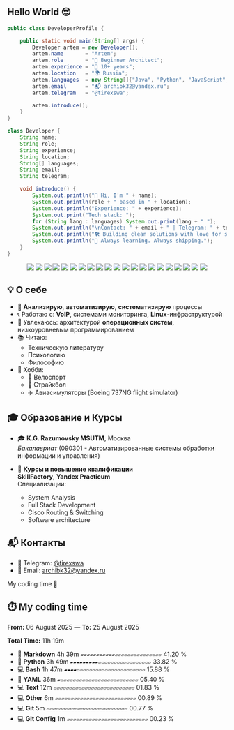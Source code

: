 ## Hello World 😎

```java
public class DeveloperProfile {

    public static void main(String[] args) {
        Developer artem = new Developer();
        artem.name       = "Artem";
        artem.role       = "🧠 Beginner Architect";
        artem.experience = "💼 10+ years";
        artem.location   = "🌍 Russia";
        artem.languages  = new String[]{"Java", "Python", "JavaScript", "PHP", "Lua"};
        artem.email      = "📬 archibk32@yandex.ru";
        artem.telegram   = "@tirexswa";

        artem.introduce();
    }
}

class Developer {
    String name;
    String role;
    String experience;
    String location;
    String[] languages;
    String email;
    String telegram;

    void introduce() {
        System.out.println("👋 Hi, I'm " + name);
        System.out.println(role + " based in " + location);
        System.out.println("Experience: " + experience);
        System.out.print("Tech stack: ");
        for (String lang : languages) System.out.print(lang + " ");
        System.out.println("\nContact: " + email + " | Telegram: " + telegram);
        System.out.println("🛠️ Building clean solutions with love for systems and architecture.");
        System.out.println("🚀 Always learning. Always shipping.");
    }
}
```


<p align="center">
  <!-- Languages -->
  <img src="https://img.shields.io/badge/Java-ED8B00?style=for-the-badge&logo=java&logoColor=white"/>
  <img src="https://img.shields.io/badge/C%23-239120?style=for-the-badge&logo=c-sharp&logoColor=white"/>
  <img src="https://img.shields.io/badge/Python-3776AB?style=for-the-badge&logo=python&logoColor=white"/>
  <img src="https://img.shields.io/badge/JavaScript-F7DF1E?style=for-the-badge&logo=javascript&logoColor=black"/>
  <img src="https://img.shields.io/badge/TypeScript-3178C6?style=for-the-badge&logo=typescript&logoColor=white"/>

  <!-- Frameworks -->
  <img src="https://img.shields.io/badge/Spring%20Boot-6DB33F?style=for-the-badge&logo=spring-boot&logoColor=white"/>
  <img src="https://img.shields.io/badge/Django-092E20?style=for-the-badge&logo=django&logoColor=white"/>
  <img src="https://img.shields.io/badge/Flask-000000?style=for-the-badge&logo=flask&logoColor=white"/>
  <img src="https://img.shields.io/badge/React-20232A?style=for-the-badge&logo=react&logoColor=61DAFB"/>

  <!-- Databases -->
  <img src="https://img.shields.io/badge/PostgreSQL-4169E1?style=for-the-badge&logo=postgresql&logoColor=white"/>
  <img src="https://img.shields.io/badge/MySQL-4479A1?style=for-the-badge&logo=mysql&logoColor=white"/>
  <img src="https://img.shields.io/badge/MongoDB-47A248?style=for-the-badge&logo=mongodb&logoColor=white"/>
  <img src="https://img.shields.io/badge/Cassandra-1287B1?style=for-the-badge&logo=apache-cassandra&logoColor=white"/>

  <!-- APIs -->
  <img src="https://img.shields.io/badge/REST-02569B?style=for-the-badge&logo=rest&logoColor=white"/>
  <img src="https://img.shields.io/badge/GraphQL-E10098?style=for-the-badge&logo=graphql&logoColor=white"/>

  <!-- DevOps & CI/CD -->
  <img src="https://img.shields.io/badge/Jenkins-D24939?style=for-the-badge&logo=jenkins&logoColor=white"/>
  <img src="https://img.shields.io/badge/GitLab%20CI/CD-FC6D26?style=for-the-badge&logo=gitlab&logoColor=white"/>
  <img src="https://img.shields.io/badge/GitHub%20Actions-2088FF?style=for-the-badge&logo=github-actions&logoColor=white"/>

  <!-- Containers & Cloud -->
  <img src="https://img.shields.io/badge/Docker-2496ED?style=for-the-badge&logo=docker&logoColor=white"/>
  <img src="https://img.shields.io/badge/Kubernetes-326CE5?style=for-the-badge&logo=kubernetes&logoColor=white"/>
  <img src="https://img.shields.io/badge/Cloud-AWS/GCP/Azure-232F3E?style=for-the-badge&logo=cloud&logoColor=white"/>
</p>


## 💡 О себе
- 🧠 **Анализирую**, **автоматизирую**, **систематизирую** процессы  
- 📞 Работаю с: **VoIP**, системами мониторинга, **Linux**-инфраструктурой  
- 🧬 Увлекаюсь: архитектурой **операционных систем**, низкоуровневым программированием  
- 📚 Читаю:
  - Техническую литературу
  - Психологию
  - Философию  
- 🎯 Хобби:
  - 🚴 Велоспорт
  - 🔫 Страйкбол
  - ✈️ Авиасимуляторы (Boeing 737NG flight simulator)

 
## 🎓 Образование и Курсы
- 🎓 **K.G. Razumovsky MSUTM**, Москва  
  *Бакалавриат* (090301 - Автоматизированные системы обработки информации и управления)

- 🧠 **Курсы и повышение квалификации**  
  **SkillFactory**, **Yandex Practicum**  
  Специализации:
  - System Analysis  
  - Full Stack Development  
  - Cisco Routing & Switching
  - Software architecture

 
## 📬 Контакты
- 📱 Telegram: [@tirexswa](https://t.me/tirexswa)  
- 📧 Email: [archibk32@yandex.ru](mailto:archibk32@yandex.ru)


My coding time 😤

<!-- WAKATIME:START -->

## ⏱️ My coding time

**From:** 06 August 2025  —  **To:** 25 August 2025

**Total Time:** 11h 19m

- 📝 **Markdown**  4h 39m  `▰▰▰▰▰▰▰▰▰▰▰▱▱▱▱▱▱▱▱▱▱▱▱▱▱▱`  41.20 %
- 🐍 **Python**  3h 49m  `▰▰▰▰▰▰▰▰▰▱▱▱▱▱▱▱▱▱▱▱▱▱▱▱▱▱`  33.82 %
- 💻 **Bash**  1h 47m  `▰▰▰▰▱▱▱▱▱▱▱▱▱▱▱▱▱▱▱▱▱▱▱▱▱▱`  15.88 %
- 📑 **YAML**  36m  `▰▱▱▱▱▱▱▱▱▱▱▱▱▱▱▱▱▱▱▱▱▱▱▱▱▱`  05.40 %
- 💻 **Text**  12m  `▱▱▱▱▱▱▱▱▱▱▱▱▱▱▱▱▱▱▱▱▱▱▱▱▱▱`  01.83 %
- 💻 **Other**  6m  `▱▱▱▱▱▱▱▱▱▱▱▱▱▱▱▱▱▱▱▱▱▱▱▱▱▱`  00.89 %
- 💻 **Git**  5m  `▱▱▱▱▱▱▱▱▱▱▱▱▱▱▱▱▱▱▱▱▱▱▱▱▱▱`  00.77 %
- 💻 **Git Config**  1m  `▱▱▱▱▱▱▱▱▱▱▱▱▱▱▱▱▱▱▱▱▱▱▱▱▱▱`  00.23 %

<!-- WAKATIME:END -->
